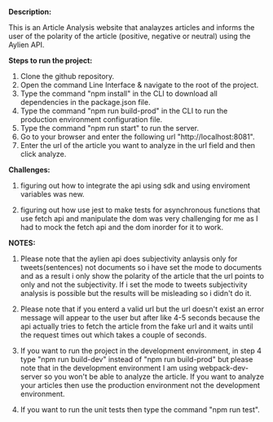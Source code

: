 **Description:**

This is an Article Analysis website that analayzes articles and informs the user of the polarity of the article (positive, negative or neutral) using the Aylien API.

**Steps to run the project:**
1. Clone the github repository.
2. Open the command Line Interface & navigate to the root of the project.
3. Type the command "npm install" in the CLI to download all dependencies in the package.json file.
4. Type the command "npm run build-prod" in the CLI to run the production environment configuration file.
5. Type the command "npm run start" to run the server.
6. Go to your browser and enter the following url "http://localhost:8081".
7. Enter the url of the article you want to analyze in the url field and then click analyze.

**Challenges:**

1. figuring out how to integrate the api using sdk and using enviroment variables was new.

2. figuring out how use jest to make tests for asynchronous functions that use fetch api and manipulate the dom was very challenging for me as I had to mock the fetch api and the dom inorder for it to work.

**NOTES:**
1. Please note that the aylien api does subjectivity anlaysis only for tweets(sentences) not documents so i have set the mode to documents and as a result i only show the polarity of the article that the url points to only and not the subjectivity. If i set the mode to tweets subjectivity analysis is possible but the results will be misleading so i didn't do it.

2. Please note that if you enterd a valid url but the url doesn't exist an error message will appear to the user but after like 4-5 seconds because the api actually tries to fetch the article from the fake url and it waits until the request times out which takes a couple of seconds.

3. If you want to run the project in the development environment, in step 4 type "npm run build-dev" instead of "npm run build-prod" 
but please note that in the development environment I am using webpack-dev-server so you won't be able to analyze the article. If you want to analyze your articles then use the production environment not the development environment.

4. If you want to run the unit tests then type the command "npm run test".